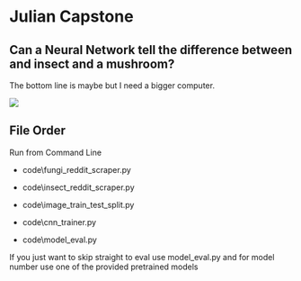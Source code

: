 # Julian Capstone

## Can a Neural Network tell the difference between and insect and a mushroom?

The bottom line is maybe but I need a bigger computer.

![](./reddit_images/5ijqtvyralw31.png)

## File Order

Run from Command Line

- code\fungi_reddit_scraper.py

- code\insect_reddit_scraper.py

- code\image_train_test_split.py

- code\cnn_trainer.py

- code\model_eval.py

If you just want to skip straight to eval use model_eval.py and for model number use one of the provided pretrained models